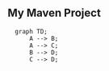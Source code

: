 ## My Maven Project
```mermaid
  graph TD;
      A --> B;
      A --> C;
      B --> D;
      C --> D;
```